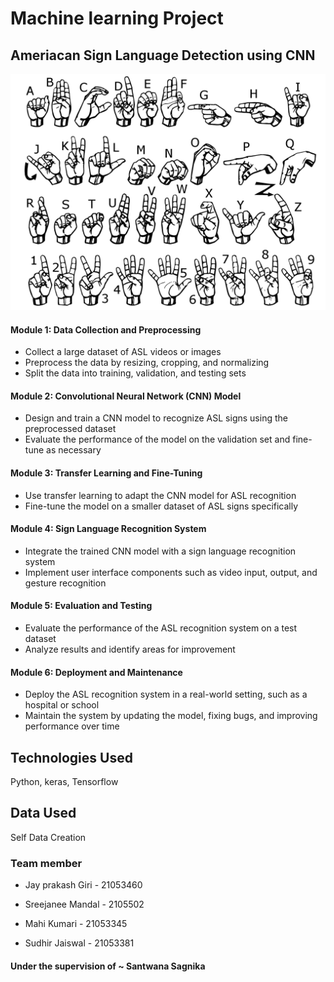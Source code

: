 # Machine learning Project 
## Ameriacan Sign Language Detection using CNN
<img src="signs.png" alt="American Sign Language jpeg">

#### Module 1: Data Collection and Preprocessing
* Collect a large dataset of ASL videos or images
* Preprocess the data by resizing, cropping, and normalizing
* Split the data into training, validation, and testing sets

#### Module 2: Convolutional Neural Network (CNN) Model
* Design and train a CNN model to recognize ASL signs using the preprocessed dataset
* Evaluate the performance of the model on the validation set and fine-tune as necessary

#### Module 3: Transfer Learning and Fine-Tuning
* Use transfer learning to adapt the CNN model for ASL recognition
* Fine-tune the model on a smaller dataset of ASL signs specifically

#### Module 4: Sign Language Recognition System
* Integrate the trained CNN model with a sign language recognition system
* Implement user interface components such as video input, output, and gesture recognition

#### Module 5: Evaluation and Testing
* Evaluate the performance of the ASL recognition system on a test dataset
* Analyze results and identify areas for improvement

 #### Module 6: Deployment and Maintenance
 * Deploy the ASL recognition system in a real-world setting, such as a hospital or school
 * Maintain the system by updating the model, fixing bugs, and improving performance over time





## Technologies Used
Python, keras, Tensorflow

## Data Used
Self Data Creation  

### Team member
* Jay prakash Giri - 21053460
* Sreejanee Mandal - 2105502

* Mahi Kumari - 21053345
* Sudhir Jaiswal - 21053381

#### Under the supervision of ~ Santwana Sagnika
 







